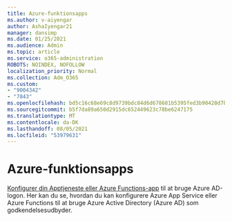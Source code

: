 ```yaml
---
title: Azure-funktionsapps
ms.author: v-aiyengar
author: AshaIyengar21
manager: dansimp
ms.date: 01/25/2021
ms.audience: Admin
ms.topic: article
ms.service: o365-administration
ROBOTS: NOINDEX, NOFOLLOW
localization_priority: Normal
ms.collection: Adm_O365
ms.custom:
- "9004342"
- "7843"
ms.openlocfilehash: bd5c16c68e69c8d9739bdc84d6d678681b5395fed3b90420d7b78cc47664eaed
ms.sourcegitcommit: b5f7da89a650d2915dc652449623c78be6247175
ms.translationtype: MT
ms.contentlocale: da-DK
ms.lasthandoff: 08/05/2021
ms.locfileid: "53979631"
---
```

# <a name="azure-function-apps"></a>Azure-funktionsapps

[Konfigurer din Apptjeneste eller Azure Functions-app](https://docs.microsoft.com/azure/app-service/configure-authentication-provider-aad) til at bruge Azure AD-logon. Her kan du se, hvordan du kan konfigurere Azure App Service eller Azure Functions til at bruge Azure Active Directory (Azure AD) som godkendelsesudbyder.